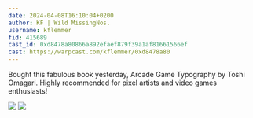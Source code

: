 ```yaml
---
date: 2024-04-08T16:10:04+0200
author: KF | Wild MissingNos.
username: kflemmer
fid: 415689
cast_id: 0xd8478a80866a892efaef879f39a1af81661566ef
cast: https://warpcast.com/kflemmer/0xd8478a80
---
```

Bought this fabulous book yesterday, Arcade Game Typography by Toshi Omagari. Highly recommended for pixel artists and video games enthusiasts!  

![](https://imagedelivery.net/BXluQx4ige9GuW0Ia56BHw/3f9222c3-8950-499b-2ce8-77723c6a4900/original)
![](https://imagedelivery.net/BXluQx4ige9GuW0Ia56BHw/77905f76-a88c-4a16-03c9-0f74db9a7900/original)